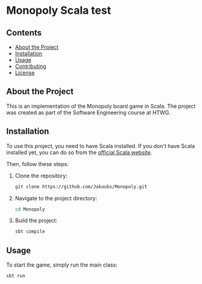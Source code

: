# Monopoly Scala test
## Contents

- [About the Project](#about-the-project)
- [Installation](#installation)
- [Usage](#usage)
- [Contributing](#contributing)
- [License](#license)

## About the Project

This is an implementation of the Monopoly board game in Scala. The project was created as part of the Software Engineering course at HTWG.

## Installation

To use this project, you need to have Scala installed. If you don't have Scala installed yet, you can do so from the [official Scala website](https://www.scala-lang.org/download/).

Then, follow these steps:

1. Clone the repository:
    ```sh
    git clone https://github.com/Jakoubs/Monopoly.git
    ```

2. Navigate to the project directory:
    ```sh
    cd Monopoly
    ```

3. Build the project:
    ```sh
    sbt compile
    ```

## Usage

To start the game, simply run the main class:

```sh
sbt run
```
